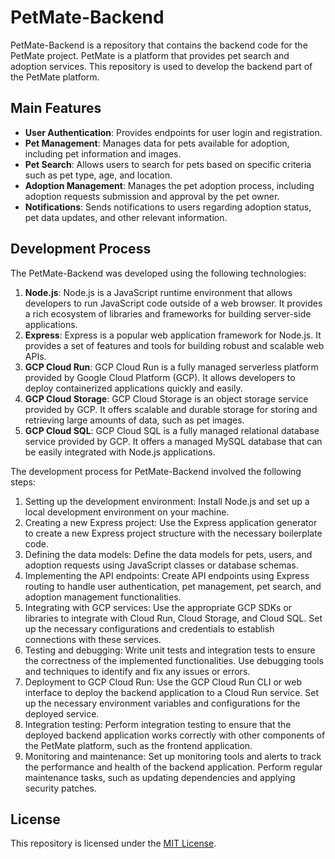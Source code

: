 # PetMate-Backend

PetMate-Backend is a repository that contains the backend code for the PetMate project. PetMate is a platform that provides pet search and adoption services. This repository is used to develop the backend part of the PetMate platform.

## Main Features

- **User Authentication**: Provides endpoints for user login and registration.
- **Pet Management**: Manages data for pets available for adoption, including pet information and images.
- **Pet Search**: Allows users to search for pets based on specific criteria such as pet type, age, and location.
- **Adoption Management**: Manages the pet adoption process, including adoption requests submission and approval by the pet owner.
- **Notifications**: Sends notifications to users regarding adoption status, pet data updates, and other relevant information.

## Development Process

The PetMate-Backend was developed using the following technologies:

1. **Node.js**: Node.js is a JavaScript runtime environment that allows developers to run JavaScript code outside of a web browser. It provides a rich ecosystem of libraries and frameworks for building server-side applications.
2. **Express**: Express is a popular web application framework for Node.js. It provides a set of features and tools for building robust and scalable web APIs.
3. **GCP Cloud Run**: GCP Cloud Run is a fully managed serverless platform provided by Google Cloud Platform (GCP). It allows developers to deploy containerized applications quickly and easily.
4. **GCP Cloud Storage**: GCP Cloud Storage is an object storage service provided by GCP. It offers scalable and durable storage for storing and retrieving large amounts of data, such as pet images.
5. **GCP Cloud SQL**: GCP Cloud SQL is a fully managed relational database service provided by GCP. It offers a managed MySQL database that can be easily integrated with Node.js applications.

The development process for PetMate-Backend involved the following steps:

1. Setting up the development environment: Install Node.js and set up a local development environment on your machine.
2. Creating a new Express project: Use the Express application generator to create a new Express project structure with the necessary boilerplate code.
3. Defining the data models: Define the data models for pets, users, and adoption requests using JavaScript classes or database schemas.
4. Implementing the API endpoints: Create API endpoints using Express routing to handle user authentication, pet management, pet search, and adoption management functionalities.
5. Integrating with GCP services: Use the appropriate GCP SDKs or libraries to integrate with Cloud Run, Cloud Storage, and Cloud SQL. Set up the necessary configurations and credentials to establish connections with these services.
6. Testing and debugging: Write unit tests and integration tests to ensure the correctness of the implemented functionalities. Use debugging tools and techniques to identify and fix any issues or errors.
7. Deployment to GCP Cloud Run: Use the GCP Cloud Run CLI or web interface to deploy the backend application to a Cloud Run service. Set up the necessary environment variables and configurations for the deployed service.
8. Integration testing: Perform integration testing to ensure that the deployed backend application works correctly with other components of the PetMate platform, such as the frontend application.
9. Monitoring and maintenance: Set up monitoring tools and alerts to track the performance and health of the backend application. Perform regular maintenance tasks, such as updating dependencies and applying security patches.

## License

This repository is licensed under the [MIT License](https://opensource.org/licenses/MIT).
